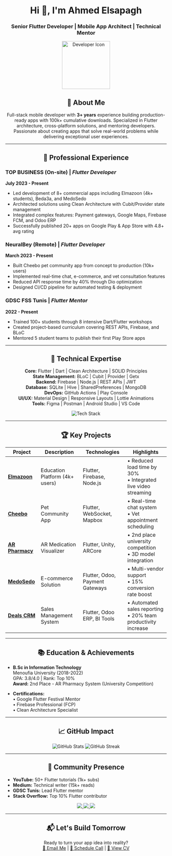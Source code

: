 <h1 align="center">Hi 👋, I'm Ahmed Elsapagh</h1>
<h3 align="center">Senior Flutter Developer | Mobile App Architect | Technical Mentor</h3>

<p align="center">
  <img src="https://cdn-icons-png.flaticon.com/512/3242/3242257.png" width="150" alt="Developer Icon">
</p>

<h2 align="center">🚀 About Me</h2>
<p align="center">
  Full-stack mobile developer with <strong>3+ years</strong> experience building production-ready apps with 100k+ cumulative downloads. Specialized in Flutter architecture, cross-platform solutions, and mentoring developers. Passionate about creating apps that solve real-world problems while delivering exceptional user experiences.
</p>

---

<h2 align="center">💼 Professional Experience</h2>

### **TOP BUSINESS** (On-site) | _Flutter Developer_  
**July 2023 - Present**  
- Led development of 8+ commercial apps including Elmazoon (4k+ students), Beda3a, and MedoSedo
- Architected solutions using Clean Architecture with Cubit/Provider state management
- Integrated complex features: Payment gateways, Google Maps, Firebase FCM, and Odoo ERP
- Successfully published 20+ apps on Google Play & App Store with 4.8+ avg rating

### **NeuralBey** (Remote) | _Flutter Developer_  
**March 2023 - Present**  
- Built Cheebo pet community app from concept to production (10k+ users)
- Implemented real-time chat, e-commerce, and vet consultation features
- Reduced API response time by 40% through Dio optimization
- Designed CI/CD pipeline for automated testing & deployment

### **GDSC FSS Tunis** | _Flutter Mentor_  
**2022 - Present**  
- Trained 100+ students through 8 intensive Dart/Flutter workshops
- Created project-based curriculum covering REST APIs, Firebase, and BLoC
- Mentored 5 student teams to publish their first Play Store apps

---

<h2 align="center">🎯 Technical Expertise</h2>

<p align="center">
  <strong>Core:</strong> Flutter | Dart | Clean Architecture | SOLID Principles<br>
  <strong>State Management:</strong> BLoC | Cubit | Provider | Getx<br>
  <strong>Backend:</strong> Firebase | Node.js | REST APIs | JWT<br>
  <strong>Database:</strong> SQLite | Hive | SharedPreferences | MongoDB<br>
  <strong>DevOps:</strong> GitHub Actions | Play Console<br>
  <strong>UI/UX:</strong> Material Design | Responsive Layouts | Lottie Animations<br>
  <strong>Tools:</strong> Figma | Postman | Android Studio | VS Code
</p>

<div align="center">
  <img src="https://skillicons.dev/icons?i=flutter,dart,firebase,nodejs,git,figma,github,postman&perline=8" alt="Tech Stack">
</div>

---

<h2 align="center">🏆 Key Projects</h2>

| Project | Description | Technologies | Highlights |
|---------|-------------|--------------|------------|
| **[Elmazoon](https://play.google.com/store/apps/details?id=com.elmazoon.app)** | Education Platform (4k+ users) | Flutter, Firebase, Node.js | • Reduced load time by 30%<br>• Integrated live video streaming |
| **[Cheebo](https://example.com)** | Pet Community App | Flutter, WebSocket, Mapbox | • Real-time chat system<br>• Vet appointment scheduling |
| **[AR Pharmacy](https://example.com)** | AR Medication Visualizer | Flutter, Unity, ARCore | • 2nd place university competition<br>• 3D model integration |
| **[MedoSedo](https://example.com)** | E-commerce Solution | Flutter, Odoo, Payment Gateways | • Multi-vendor support<br>• 15% conversion rate boost |
| **[Deals CRM](https://example.com)** | Sales Management System | Flutter, Odoo ERP, BI Tools | • Automated sales reporting<br>• 20% team productivity increase |

---

<h2 align="center">📚 Education & Achievements</h2>

- **B.Sc in Information Technology**  
  Menoufia University (2018-2022)  
  GPA: 3.8/4.0 | Rank: Top 10%  
  **Award:** 2nd Place - AR Pharmacy System (University Competition)

- **Certifications:**  
  • Google Flutter Festival Mentor  
  • Firebase Professional (FCP)  
  • Clean Architecture Specialist

---

<h2 align="center">📈 GitHub Impact</h2>

<p align="center">
  <img src="https://github-readme-stats.vercel.app/api?username=ahmedelsapagh10&show_icons=true&theme=nightowl&count_private=true" alt="GitHub Stats">
  <img src="https://github-readme-streak-stats.herokuapp.com/?user=ahmedelsapagh10&theme=nightowl" alt="GitHub Streak">
</p>

---

<h2 align="center">🌟 Community Presence</h2>

- **YouTube:** 50+ Flutter tutorials (1k+ subs)
- **Medium:** Technical writer (15k+ reads)
- **GDSC Tunis:** Lead Flutter mentor
- **Stack Overflow:** Top 10% Flutter contributor

<div align="center">
  <a href="https://www.youtube.com/@ahmed_elsapagh" target="_blank">
    <img src="https://img.shields.io/badge/YouTube-FF0000?style=for-the-badge&logo=youtube&logoColor=white">
  </a>
  <a href="https://linkedin.com/in/ahmed-elsapagh-aa8010220/" target="_blank">
    <img src="https://img.shields.io/badge/LinkedIn-0077B5?style=for-the-badge&logo=linkedin&logoColor=white">
  </a>
  <a href="https://github.com/ahmedelsapagh10" target="_blank">
    <img src="https://img.shields.io/badge/GitHub-100000?style=for-the-badge&logo=github&logoColor=white">
  </a>
</div>

---

<h2 align="center">📬 Let's Build Tomorrow</h2>
<p align="center">
  Ready to turn your app idea into reality?<br>
  <a href="mailto:ahmedelsapagh179@gmail.com">📧 Email Me</a> | 
  <a href="https://calendly.com/ahmed-elsapagh">📅 Schedule Call</a> | 
  <a href="https://read.cv/ahmedelsapagh">📄 View CV</a>
</p>
